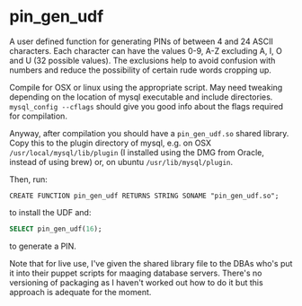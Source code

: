 pin_gen_udf
===========

A user defined function for generating PINs of between 4 and 24 ASCII characters. Each character can have
the values 0-9, A-Z excluding A, I, O and U (32 possible values). The exclusions help to avoid confusion
with numbers and reduce the possibility of certain rude words cropping up.

Compile for OSX or linux using the appropriate script. May need tweaking depending on the location of mysql
executable and include directories. `mysql_config --cflags` should give you good info about the flags
required for compilation.

Anyway, after compilation you should have a `pin_gen_udf.so` shared library. Copy this to the plugin directory
of mysql, e.g. on OSX `/usr/local/mysql/lib/plugin` (I installed using the DMG from Oracle, instead of using brew)
or, on ubuntu `/usr/lib/mysql/plugin`.

Then, run:

```
CREATE FUNCTION pin_gen_udf RETURNS STRING SONAME "pin_gen_udf.so";
```

to install the UDF and:

```sql
SELECT pin_gen_udf(16);
```

to generate a PIN.

Note that for live use, I've given the shared library file to the DBAs who's put it into their puppet scripts for maaging database servers. There's no versioning of packaging as I haven't worked out how to do it but this approach is adequate for the moment.
